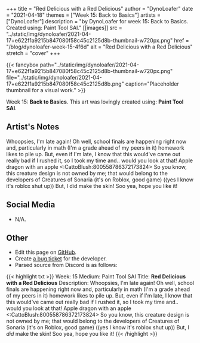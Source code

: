 +++
title =       "Red Delicious with a Red Delicious"
author =      "DynoLoafer"
date =        "2021-04-18"
themes =      ["Week 15: Back to Basics"]
artists =     ["DynoLoafer"]
description = "by DynoLoafer for week 15: Back to Basics. Created using: Paint Tool SAI."
[[images]]
              src = "../static/img/dynoloafer/2021-04-17+e622f1a9215b847080f58c45c2125d8b-thumbnail-w720px.png"
              href = "/blog/dynoloafer-week-15-4f6d"
              alt = "Red Delicious with a Red Delicious"
              stretch = "cover"
+++


{{< fancybox path="../static/img/dynoloafer/2021-04-17+e622f1a9215b847080f58c45c2125d8b-thumbnail-w720px.png" file="../static/img/dynoloafer/2021-04-17+e622f1a9215b847080f58c45c2125d8b.png" caption="Placeholder thumbnail for a visual work." >}}


Week 15: **Back to Basics**. This art was lovingly created using: **Paint Tool SAI**.

## Artist's Notes

Whoopsies, I'm late again! Oh well, school finals are happening right now and, particularly in math (I'm a grade ahead of my peers in it) homework likes to pile up. But, even if I'm late, I know that this would've came out really bad if I rushed it, so I took my time and.. would you look at that! Apple dragon with an apple <:CattoBlush:800558786372173824> So you know, this creature design is not owned by me; that would belong to the developers of Creatures of Sonaria (it's on Roblox, good game) ((yes I know it's roblox shut up)) But, I did make the skin! Soo yea, hope you like it!

## Social Media

- N/A.

## Other

- Edit this page on [GitHub](https://github.com/teaminkling/web-refresh/edit/main/content/blog/dynoloafer-week-15-4f6d.md).
- Create [a bug ticket](https://github.com/teaminkling/web-refresh/issues/new?assignees=&labels=bug&template=problem-report.md&title=) for the developer.
- Parsed source from Discord is as follows:

{{< highlight txt >}}
Week: 15
Medium: Paint Tool SAI
Title: __Red Delicious with a Red Delicious__
Description: Whoopsies, I'm late again! Oh well, school finals are happening right now and, particularly in math (I'm a grade ahead of my peers in it) homework likes to pile up. But, even if I'm late, I know that this would've came out really bad if I rushed it, so I took my time and.. would you look at that! Apple dragon with an apple <:CattoBlush:800558786372173824> So you know, this creature design is not owned by me; that would belong to the developers of Creatures of Sonaria (it's on Roblox, good game) ((yes I know it's roblox shut up)) But, I *did* make the skin! Soo yea, hope you like it!
{{< /highlight >}}